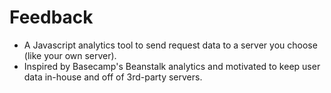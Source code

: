 # Feedback

* A Javascript analytics tool to send request data to a server you choose (like your own server).
* Inspired by Basecamp's Beanstalk analytics and motivated to keep user data in-house and off of 3rd-party servers.
